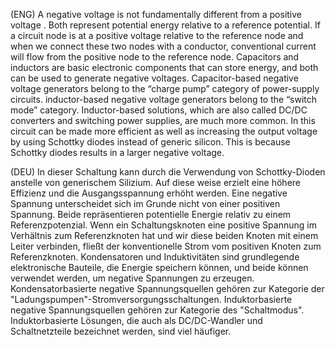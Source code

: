 
(ENG) A negative voltage is not fundamentally different from a positive voltage . Both represent potential energy relative to a reference potential. If a circuit node is at a positive voltage relative to the reference node and when we connect these two nodes with a conductor, conventional current will flow from the positive node to the reference node. Capacitors and inductors are basic electronic components that can store energy, and both can be used to generate negative voltages. Capacitor-based negative voltage generators belong to the “charge pump” category of power-supply circuits. inductor-based negative voltage generators belong to the “switch mode” category. Inductor-based solutions, which are also called DC/DC converters and switching power supplies, are much more common.
In this circuit can be made more efficient as well as increasing the output voltage by using Schottky diodes instead of generic silicon. This is because Schottky diodes  results in a larger negative voltage.

(DEU) In dieser Schaltung kann durch die Verwendung von Schottky-Dioden anstelle von generischem Silizium. Auf diese weise erzielt  eine höhere Effizienz  und die Ausgangsspannung erhöht werden.  Eine negative Spannung unterscheidet sich im Grunde nicht von einer positiven Spannung. Beide repräsentieren potentielle Energie relativ zu einem Referenzpotenzial.
Wenn ein Schaltungsknoten eine positive Spannung im Verhältnis zum Referenzknoten hat und wir diese beiden Knoten mit einem Leiter verbinden, fließt der konventionelle Strom vom positiven Knoten zum Referenzknoten. Kondensatoren und Induktivitäten sind grundlegende elektronische Bauteile, die Energie speichern können, und beide können verwendet werden, um negative Spannungen zu erzeugen. Kondensatorbasierte negative Spannungsquellen gehören zur Kategorie der "Ladungspumpen"-Stromversorgungsschaltungen. Induktorbasierte negative Spannungsquellen gehören zur Kategorie des "Schaltmodus". Induktorbasierte Lösungen, die auch als DC/DC-Wandler und Schaltnetzteile bezeichnet werden, sind viel häufiger.
